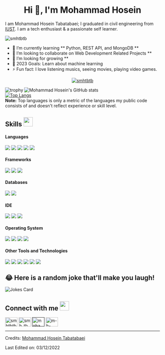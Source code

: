 <h1 align="center">Hi 👋, I'm Mohammad Hosein</h1>

I am Mohammad Hosein Tabatabaei; I graduated in civil engineering from [IUST](http://www.iust.ac.ir/en). I am a tech enthusiast & a passionate self learner.

<p align="left"> <img src="https://komarev.com/ghpvc/?username=HridoyHazard" alt="smhtbtb" /> </p>

- 🌱 I’m currently learning ** Python, REST API, and MongoDB **
- 👯 I’m looking to collaborate on Web Development Related Projects **
- 🤔 I’m looking for growing **
- 🥅 2023 Goals: Learn about machine learning
- ⚡ Fun fact: I love listening musics, seeing movies, playing video games.

<p align="center">
    <a href="https://github.com/smhtbtb/github-readme-streak-stats">
        <img title="🔥 Get streak stats for your profile at git.io/streak-stats" alt="smhtbtb" src="https://github-readme-streak-stats.herokuapp.com/?user=smhtbtb&theme=black-ice&hide_border=true&stroke=0000&background=060A0CD0"/>
    </a>
</p>

![trophy](https://github-profile-trophy.vercel.app/?username=smhtbtb&row=1&no-bg=true)
![Mohammad Hosein's GitHub stats](https://github-readme-stats.vercel.app/api?username=smhtbtb&show_icons=true&count_private=true&theme=great-gatsby) </br>
[![Top Langs](https://github-readme-stats.vercel.app/api/top-langs/?username=smhtbtb&theme=great-gatsby&layout=compact)](https://github.com/smhtbtb)
</br>
<b>Note:</b> Top languages is only a metric of the languages my public code consists of and doesn't reflect experience or skill level.

## Skills <img src="https://media.giphy.com/media/iY8CRBdQXODJSCERIr/giphy.gif" width="30px">&nbsp; 

<h4> Languages </h4>
<span> 
  <img src="https://img.shields.io/badge/python-01DF01?style=for-the-badge&logo=python&logoColor=white">
  <img src="https://img.shields.io/badge/HTML5-E34F26?style=for-the-badge&logo=html5&logoColor=white">
  <img src="https://img.shields.io/badge/CSS3-1572B6?style=for-the-badge&logo=css3&logoColor=white">
  <img src="https://img.shields.io/badge/JavaScript-F7DF1E?style=for-the-badge&logo=javascript&logoColor=black">
  <img src="https://img.shields.io/badge/PHP-777BB4?style=for-the-badge&logo=php&logoColor=white">
</span>

<h4> Frameworks </h4>
<span>
  <img src="https://img.shields.io/badge/Django-0B6121?style=for-the-badge&logo=Django&logoColor=white">
  <img src="https://img.shields.io/badge/Flask-D7DF01?style=for-the-badge&logo=flask&logoColor=black">
  <img src="https://img.shields.io/badge/Bootstrap-563D7C?style=for-the-badge&logo=bootstrap&logoColor=white">
</span>

<h4> Databases </h4>
<span>
  <img src="https://img.shields.io/badge/MySQL-00000F?style=for-the-badge&logo=mysql&logoColor=white">
  <img src="https://img.shields.io/badge/MongoDB-4EA94B?style=for-the-badge&logo=mongodb&logoColor=white">
</span>

<h4> IDE </h4>
<span>
<img src="https://img.shields.io/badge/PyCharm-013ADF?style=for-the-badge&logo=PyCharm&logoColor=white">
<img src="https://img.shields.io/badge/sublime_text-%23575757.svg?&style=for-the-badge&logo=sublime-text&logoColor=important">
<img src="https://img.shields.io/badge/Visual_Studio_Code-0078D4?style=for-the-badge&logo=visual%20studio%20code&logoColor=white">

<h4> Operating System </h4>
<span>
  <img src="https://img.shields.io/badge/Linux-FCC624?style=for-the-badge&logo=linux&logoColor=black">
  <img src="https://img.shields.io/badge/Ubuntu-E95420?style=for-the-badge&logo=ubuntu&logoColor=white">
  <img src="https://img.shields.io/badge/Windows-0078D6?style=for-the-badge&logo=windows&logoColor=white">
  <img src="https://img.shields.io/badge/Android-3DDC84?style=for-the-badge&logo=android&logoColor=white">
</span>

<h4> Other Tools and Technologies </h4>
<span>
  <img src="https://img.shields.io/badge/Git-F05032?style=for-the-badge&logo=git&logoColor=white">
  <img src="https://img.shields.io/badge/Postman-FF6C37?style=for-the-badge&logo=Postman&logoColor=white">
  <img src="https://img.shields.io/badge/Git-F05032?style=for-the-badge&logo=git&logoColor=white">
  <img src="https://img.shields.io/badge/json-5E5C5C?style=for-the-badge&logo=json&logoColor=white">
  <img src="https://img.shields.io/badge/jQuery-0769AD?style=for-the-badge&logo=jquery&logoColor=white">
  <img src="https://img.shields.io/badge/Font_Awesome-339AF0?style=for-the-badge&logo=fontawesome&logoColor=white">
</span>
    
## 😂 Here is a random joke that'll make you laugh!
![Jokes Card](https://readme-jokes.vercel.app/api)

## Connect with me <img src="https://media.giphy.com/media/iY8CRBdQXODJSCERIr/giphy.gif" width="30px">
<a href="https://github.com/smhtbtb" target="blank"><img align="center" src="https://raw.githubusercontent.com/rahuldkjain/github-profile-readme-generator/master/src/images/icons/Social/github.svg" alt="smhtbtb" height="30" width="40" /></a>
<a href="https://t.me/smh_tb" target="blank"><img align="center" src="https://upload.wikimedia.org/wikipedia/commons/8/82/Telegram_logo.svg" alt="smh_tb" height="30" width="40" /></a>
<a href="" target="blank"><img align="center" src="https://www.svgrepo.com/show/349378/gmail.svg" alt="mohammad.h.tabatabaei78@gmail.com" height="30" width="40" /></a>
<a href="https://stackoverflow.com/users/15814879/m-h-taba" target="blank"><img align="center" src="https://raw.githubusercontent.com/Delta456/Delta456/master/img/stack.svg" alt="m-h-taba" height="30" width="40" /></a>
<br>


-----
Credits: [Mohammad Hosein Tabatabaei](https://github.com/smhtbtb)

Last Edited on: 03/12/2022
